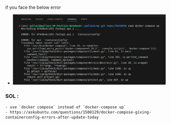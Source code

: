 if you face the below error
- ![alt text](image.png)

### SOL : 
    - use `docker compose` instead of `docker-compose up`
    - https://askubuntu.com/questions/1508129/docker-compose-giving-containerconfig-errors-after-update-today